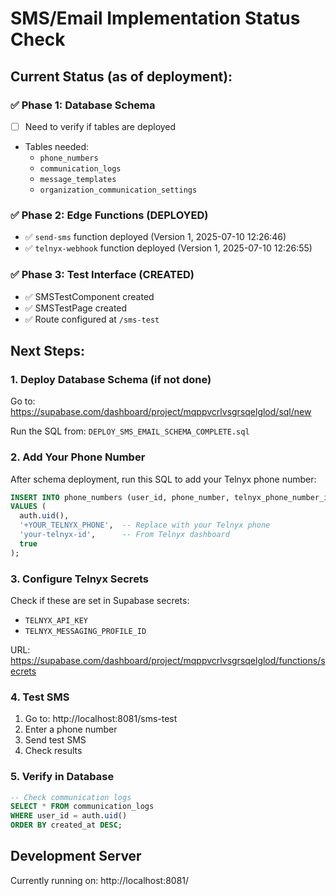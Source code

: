 # SMS/Email Implementation Status Check

## Current Status (as of deployment):

### ✅ Phase 1: Database Schema
- [ ] Need to verify if tables are deployed
- Tables needed:
  - `phone_numbers`
  - `communication_logs`
  - `message_templates`
  - `organization_communication_settings`

### ✅ Phase 2: Edge Functions (DEPLOYED)
- ✅ `send-sms` function deployed (Version 1, 2025-07-10 12:26:46)
- ✅ `telnyx-webhook` function deployed (Version 1, 2025-07-10 12:26:55)

### ✅ Phase 3: Test Interface (CREATED)
- ✅ SMSTestComponent created
- ✅ SMSTestPage created
- ✅ Route configured at `/sms-test`

## Next Steps:

### 1. Deploy Database Schema (if not done)
Go to: https://supabase.com/dashboard/project/mqppvcrlvsgrsqelglod/sql/new

Run the SQL from: `DEPLOY_SMS_EMAIL_SCHEMA_COMPLETE.sql`

### 2. Add Your Phone Number
After schema deployment, run this SQL to add your Telnyx phone number:
```sql
INSERT INTO phone_numbers (user_id, phone_number, telnyx_phone_number_id, is_primary)
VALUES (
  auth.uid(), 
  '+YOUR_TELNYX_PHONE',  -- Replace with your Telnyx phone
  'your-telnyx-id',      -- From Telnyx dashboard
  true
);
```

### 3. Configure Telnyx Secrets
Check if these are set in Supabase secrets:
- `TELNYX_API_KEY`
- `TELNYX_MESSAGING_PROFILE_ID`

URL: https://supabase.com/dashboard/project/mqppvcrlvsgrsqelglod/functions/secrets

### 4. Test SMS
1. Go to: http://localhost:8081/sms-test
2. Enter a phone number
3. Send test SMS
4. Check results

### 5. Verify in Database
```sql
-- Check communication logs
SELECT * FROM communication_logs 
WHERE user_id = auth.uid() 
ORDER BY created_at DESC;
```

## Development Server
Currently running on: http://localhost:8081/
